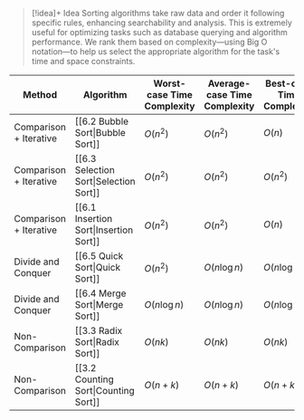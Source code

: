 > [!idea]+ Idea
> Sorting algorithms take raw data and order it following specific rules, enhancing searchability and analysis. This is extremely useful for optimizing tasks such as database querying and algorithm performance. We rank them based on complexity—using Big O notation—to help us select the appropriate algorithm for the task's time and space constraints.


| Method                 | Algorithm                              | Worst-case Time Complexity | Average-case Time Complexity | Best-case Time Complexity | Space Complexity | Stableness                         |
| ---------------------- | -------------------------------------- | -------------------------- | ---------------------------- | ------------------------- | ---------------- | ---------------------------------- |
| Comparison + Iterative | [[6.2 Bubble Sort\|Bubble Sort]]       | $O(n^2)$                   | $O(n^2)$                     | $O(n)$                    | $O(1)$           | Stable                             |
| Comparison + Iterative | [[6.3 Selection Sort\|Selection Sort]] | $O(n^2)$                   | $O(n^2)$                     | $O(n^2)$                  | $O(1)$           | Not stable, but can be made stable |
| Comparison + Iterative | [[6.1 Insertion Sort\|Insertion Sort]] | $O(n^2)$                   | $O(n^2)$                     | $O(n)$                    | $O(1)$           | Stable                             |
| Divide and Conquer     | [[6.5 Quick Sort\|Quick Sort]]         | $O(n^2)$                   | $O(n \log n)$                | $O(n \log n)$             | $O(\log n)$      | Not stable                         |
| Divide and Conquer     | [[6.4 Merge Sort\|Merge Sort]]         | $O(n \log n)$              | $O(n \log n)$                | $O(n \log n)$             | $O(n)$           | Stable                             |
| Non-Comparison         | [[3.3 Radix Sort\|Radix Sort]]         | $O(nk)$                    | $O(nk)$                      | $O(nk)$                   | $O(n+k)$         | Stable                             |
| Non-Comparison         | [[3.2 Counting Sort\|Counting Sort]]   | $O(n+k)$                   | $O(n+k)$                     | $O(n+k)$                  | $O(k)$           | Stable                             |
